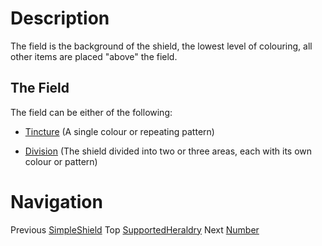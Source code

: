 # Description #

The field is the background of the shield, the lowest level of colouring, all other items are placed "above" the field.

## The Field ##

The field can be either of the following:

  * [Tincture](Tincture.md) (A single colour or repeating pattern)

  * [Division](Division.md) (The shield divided into two or three areas, each with its own colour or pattern)

# Navigation #

Previous [SimpleShield](SimpleShield.md) Top [SupportedHeraldry](SupportedHeraldry.md) Next [Number](Number.md)
